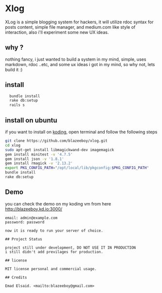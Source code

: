 # Xlog

XLog is a simple blogging system for hackers, it will utilize rdoc syntax for posts content, simple file manager, and medium.com like style of interaction, also i'll experiment some new UX ideas. 

## why ?

nothing fancy, i just wanted to build a system in my mind, simple, uses markdown, rdoc ..etc, and some ux ideas i got in my mind, so why not, lets build it :)

## install

```bash
  bundle install
  rake db:setup
  rails s
```
## install on ubuntu

if you want to install on [koding](http://www.koding.com), open terminal and follow the following steps

```bash
git clone https://github.com/blazeeboy/xlog.git
cd xlog
sudo apt-get install libmagickwand-dev imagemagick
gem install minitest -v '4.7.5'
gem install json -v '1.8.1'
gem install rmagick -v '2.13.2'
export PKG_CONFIG_PATH="/opt/local/lib/pkgconfig:$PKG_CONFIG_PATH"
bundle install
rake db:setup
```

## Demo

you can check the demo on my koding vm from here 
http://blazeeboy.kd.io:3000/
```
email: admin@example.com
password: password

now it is ready to run your server of choice.

## Project Status

project still under development, DO NOT USE IT IN PRODUCTION
i still didn't add previlages for production. 

## license

MIT license personal and commercial usage.

## Credits

Emad Elsaid. <mailto:blazeeboy@gmail.com>